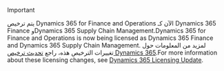 > [!IMPORTANT]
> <span data-ttu-id="5129a-101">يتم ترخيص Dynamics 365 for Finance and Operations الآن كـ Dynamics 365 Finance وDynamics 365 Supply Chain Management.</span><span class="sxs-lookup"><span data-stu-id="5129a-101">Dynamics 365 for Finance and Operations is now being licensed as Dynamics 365 Finance and Dynamics 365 Supply Chain Management.</span></span> <span data-ttu-id="5129a-102">لمزيد من المعلومات حول تغييرات الترخيص هذه، راجع [تحديث ترخيص Dynamics 365](https://docs.microsoft.com/dynamics365/licensing/update).</span><span class="sxs-lookup"><span data-stu-id="5129a-102">For more information about these licensing changes, see [Dynamics 365 Licensing Update](https://docs.microsoft.com/dynamics365/licensing/update).</span></span>